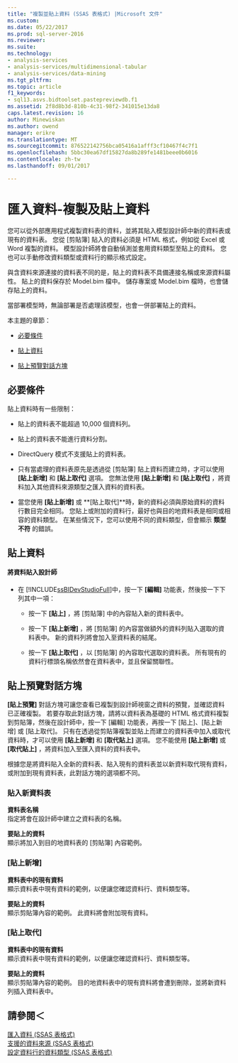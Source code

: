 ```yaml
---
title: "複製並貼上資料 (SSAS 表格式) |Microsoft 文件"
ms.custom: 
ms.date: 05/22/2017
ms.prod: sql-server-2016
ms.reviewer: 
ms.suite: 
ms.technology:
- analysis-services
- analysis-services/multidimensional-tabular
- analysis-services/data-mining
ms.tgt_pltfrm: 
ms.topic: article
f1_keywords:
- sql13.asvs.bidtoolset.pastepreviewdb.f1
ms.assetid: 2f8d8b3d-810b-4c31-98f2-341015e13da8
caps.latest.revision: 16
author: Minewiskan
ms.author: owend
manager: erikre
ms.translationtype: MT
ms.sourcegitcommit: 876522142756bca05416a1afff3cf10467f4c7f1
ms.openlocfilehash: 5bbc30ea67df15827da8b289fe1481beee0b6016
ms.contentlocale: zh-tw
ms.lasthandoff: 09/01/2017

---
```

# <a name="import-data---copy-and-paste-data"></a>匯入資料-複製及貼上資料
  您可以從外部應用程式複製資料表的資料，並將其貼入模型設計師中新的資料表或現有的資料表。 您從 [剪貼簿] 貼入的資料必須是 HTML 格式，例如從 Excel 或 Word 複製的資料。 模型設計師將會自動偵測並套用資料類型至貼上的資料。 您也可以手動修改資料類型或資料行的顯示格式設定。  
  
 與含資料來源連接的資料表不同的是，貼上的資料表不具備連接名稱或來源資料屬性。 貼上的資料保存於 Model.bim 檔中。 儲存專案或 Model.bim 檔時，也會儲存貼上的資料。  
  
 當部署模型時，無論部署是否處理該模型，也會一併部署貼上的資料。  
  
 本主題的章節：  
  
-   [必要條件](#bkmk_prerequisites)  
  
-   [貼上資料](#bkmk_paste_data)  
  
-   [貼上預覽對話方塊](#bkmk_paste_preview)  
  
##  <a name="bkmk_prerequisites"></a> 必要條件  
 貼上資料時有一些限制：  
  
-   貼上的資料表不能超過 10,000 個資料列。  
  
-   貼上的資料表不能進行資料分割。  
  
-   DirectQuery 模式不支援貼上的資料表。  
  
-   只有當處理的資料表原先是透過從 [剪貼簿] 貼上資料而建立時，才可以使用 **[貼上新增]** 和 **[貼上取代]** 選項。 您無法使用 **[貼上新增]** 和 **[貼上取代]** ，將資料加入其他資料來源類型之匯入資料的資料表。  
  
-   當您使用 **[貼上新增]** 或 **[貼上取代]**時，新的資料必須與原始資料的資料行數目完全相同。 您貼上或附加的資料行，最好也與目的地資料表是相同或相容的資料類型。 在某些情況下，您可以使用不同的資料類型，但會顯示 **類型不符** 的錯誤。  
  
##  <a name="bkmk_paste_data"></a> 貼上資料  
  
#### <a name="to-paste-data-into-the-designer"></a>將資料貼入設計師  
  
-   在 [!INCLUDE[ssBIDevStudioFull](../../includes/ssbidevstudiofull-md.md)]中，按一下 **[編輯]** 功能表，然後按一下下列其中一項：  
  
    -   按一下 **[貼上]** ，將 [剪貼簿] 中的內容貼入新的資料表中。  
  
    -   按一下 **[貼上新增]** ，將 [剪貼簿] 的內容當做額外的資料列貼入選取的資料表中。 新的資料列將會加入至資料表的結尾。  
  
    -   按一下 **[貼上取代]** ，以 [剪貼簿] 的內容取代選取的資料表。 所有現有的資料行標頭名稱依然會在資料表中，並且保留關聯性。  
  
##  <a name="bkmk_paste_preview"></a> 貼上預覽對話方塊  
 **[貼上預覽]** 對話方塊可讓您查看已複製到設計師視窗之資料的預覽，並確認資料已正確複製。 若要存取此對話方塊，請將以資料表為基礎的 HTML 格式資料複製到剪貼簿，然後在設計師中，按一下 [編輯] 功能表，再按一下 [貼上]、[貼上新增] 或 [貼上取代]。 只有在透過從剪貼簿複製並貼上而建立的資料表中加入或取代資料時，才可以使用 **[貼上新增]** 和 **[取代貼上]** 選項。 您不能使用 **[貼上新增]** 或 **[取代貼上]** ，將資料加入至匯入資料的資料表中。  
  
 根據您是將資料貼入全新的資料表、貼入現有的資料表並以新資料取代現有資料，或附加到現有資料表，此對話方塊的選項都不同。  
  
### <a name="paste-to-new-table"></a>貼入新資料表  
 **資料表名稱**  
 指定將會在設計師中建立之資料表的名稱。  
  
 **要貼上的資料**  
 顯示將加入到目的地資料表的 [剪貼簿] 內容範例。  
  
### <a name="paste-append"></a>[貼上新增]  
 **資料表中的現有資料**  
 顯示資料表中現有資料的範例，以便讓您確認資料行、資料類型等。  
  
 **要貼上的資料**  
 顯示剪貼簿內容的範例。 此資料將會附加現有資料。  
  
### <a name="paste-replace"></a>[貼上取代]  
 **資料表中的現有資料**  
 顯示資料表中現有資料的範例，以便讓您確認資料行、資料類型等。  
  
 **要貼上的資料**  
 顯示剪貼簿內容的範例。 目的地資料表中的現有資料將會遭到刪除，並將新資料列插入資料表中。  
  
## <a name="see-also"></a>請參閱＜  
 [匯入資料 &#40;SSAS 表格式&#41;](http://msdn.microsoft.com/library/6617b2a2-9f69-433e-89e0-4c5dc92982cf)   
 [支援的資料來源 &#40;SSAS 表格式&#41;](../../analysis-services/tabular-models/data-sources-supported-ssas-tabular.md)   
 [設定資料行的資料類型 &#40;SSAS 表格式&#41;](../../analysis-services/tabular-models/set-the-data-type-of-a-column-ssas-tabular.md)  
  
  
